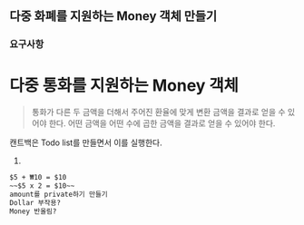 ##  다중 화폐를 지원하는 Money 객체 만들기


### 요구사항

# 다중 통화를 지원하는 Money 객체

>통화가 다른 두 금액을 더해서 주어진 환율에 맞게 변환 금액을 결과로 얻을 수 있어야 한다.
> 어떤 금액을 어떤 수에 곱한 금액을 결과로 얻을 수 있어야 한다.


캔트백은 Todo list를 만들면서 이를 실행한다.

1. 
```markdown
$5 + ₩10 = $10
~~$5 x 2 = $10~~
amount를 private하기 만들기
Dollar 부작용?
Money 반올림?
```
